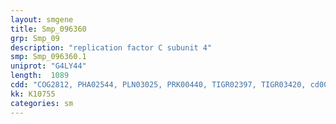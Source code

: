 ```yaml
---
layout: smgene
title: Smp_096360
grp: Smp_09
description: "replication factor C subunit 4"
smp: Smp_096360.1
uniprot: "G4LY44"
length:  1089
cdd: "COG2812, PHA02544, PLN03025, PRK00440, TIGR02397, TIGR03420, cd00009, cl16006, cl21455, pfam00004, pfam08542, pfam13177, smart00382"
kk: K10755
categories: sm
---
```

